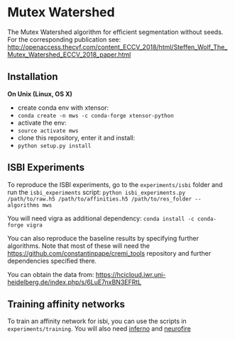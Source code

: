Mutex Watershed
===============

The Mutex Watershed algorithm for efficient segmentation without seeds.
For the corresponding publication see:
http://openaccess.thecvf.com/content_ECCV_2018/html/Steffen_Wolf_The_Mutex_Watershed_ECCV_2018_paper.html


Installation
------------

**On Unix (Linux, OS X)**
 - create conda env with xtensor:
 - `conda create -n mws -c conda-forge xtensor-python`
 - activate the env:
 - `source activate mws`
 - clone this repository, enter it and install:
 - `python setup.py install`



ISBI Experiments
----------------

To reproduce the ISBI experiments, go to the `experiments/isbi` folder
and run the `isbi_experiments` script:
`python isbi_experiments.py /path/to/raw.h5 /path/to/affinities.h5 /path/to/res_folder --algorithms mws`

You will need vigra as additional dependency:
`conda install -c conda-forge vigra`

You can also reproduce the baseline results by specifying further algorithms.
Note that most of these will need the https://github.com/constantinpape/cremi_tools
repository and further dependencies specified there.

You can obtain the data from:
https://hcicloud.iwr.uni-heidelberg.de/index.php/s/6LuE7nxBN3EFRtL



Training affinity networks
--------------------------

To train an affinity network for isbi, you can use the scripts in `experiments/training`.
You will also need [inferno](https://github.com/inferno-pytorch/inferno) and [neurofire](https://github.com/inferno-pytorch/neurofire)
